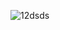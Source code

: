 ![12dsds](https://user-images.githubusercontent.com/96144481/194789823-3b149097-0dfa-4892-9772-1758e74de948.PNG)
